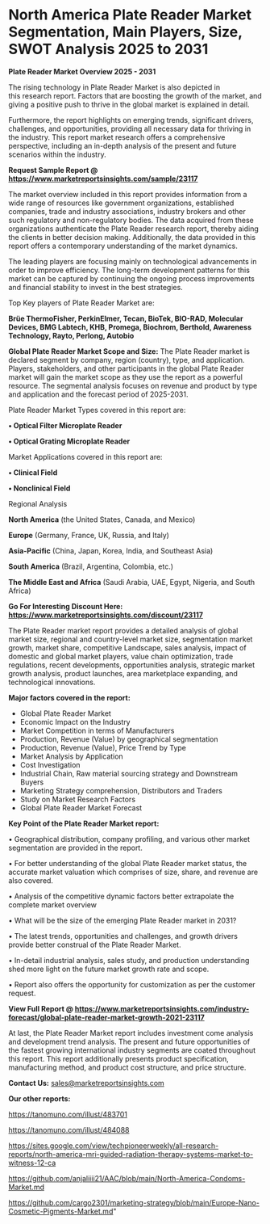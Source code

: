 # North America Plate Reader Market Segmentation, Main Players, Size, SWOT Analysis 2025 to 2031

<Strong> Plate Reader Market Overview 2025 - 2031</strong>

The rising technology in Plate Reader Market is also depicted in this research report. Factors that are boosting the growth of the market, and giving a positive push to thrive in the global market is explained in detail.

Furthermore, the report highlights on emerging trends, significant drivers, challenges, and opportunities, providing all necessary data for thriving in the industry. This report market research offers a comprehensive perspective, including an in-depth analysis of the present and future scenarios within the industry.

<strong>Request Sample Report @ <a href=https://www.marketreportsinsights.com/sample/23117>https://www.marketreportsinsights.com/sample/23117</a></strong>

The market overview included in this report provides information from a wide range of resources like government organizations, established companies, trade and industry associations, industry brokers and other such regulatory and non-regulatory bodies. The data acquired from these organizations authenticate the Plate Reader research report, thereby aiding the clients in better decision making. Additionally, the data provided in this report offers a contemporary understanding of the market dynamics.

The leading players are focusing mainly on technological advancements in order to improve efficiency. The long-term development patterns for this market can be captured by continuing the ongoing process improvements and financial stability to invest in the best strategies.

Top Key players of Plate Reader Market are:

<strong>Brüe ThermoFisher, PerkinElmer, Tecan, BioTek, BIO-RAD, Molecular Devices, BMG Labtech, KHB, Promega, Biochrom, Berthold, Awareness Technology, Rayto, Perlong, Autobio</strong>

<strong><b>Global Plate Reader Market Scope and Size:</b></strong>
The Plate Reader market is declared segment by company, region (country), type, and application. Players, stakeholders, and other participants in the global Plate Reader market will gain the market scope as they use the report as a powerful resource. The segmental analysis focuses on revenue and product by type and application and the forecast period of 2025-2031.

Plate Reader Market Types covered in this report are:

<strong>• Optical Filter Microplate Reader

• Optical Grating Microplate Reader</strong>

Market Applications covered in this report are:

<strong>• Clinical Field

• Nonclinical Field</strong> 

Regional Analysis

<strong>North America</strong> (the United States, Canada, and Mexico)

<strong>Europe</strong> (Germany, France, UK, Russia, and Italy)

<strong>Asia-Pacific</strong> (China, Japan, Korea, India, and Southeast Asia)

<strong>South America</strong> (Brazil, Argentina, Colombia, etc.)

<strong>The Middle East and Africa</strong> (Saudi Arabia, UAE, Egypt, Nigeria, and South Africa)

<strong>Go For Interesting Discount Here: <a href=https://www.marketreportsinsights.com/discount/23117>https://www.marketreportsinsights.com/discount/23117</a></strong>

The Plate Reader market report provides a detailed analysis of global market size, regional and country-level market size, segmentation market growth, market share, competitive Landscape, sales analysis, impact of domestic and global market players, value chain optimization, trade regulations, recent developments, opportunities analysis, strategic market growth analysis, product launches, area marketplace expanding, and technological innovations.

<strong><b>Major factors covered in the report:</b></strong>
<ul>
  <li>Global Plate Reader Market </li>
  <li>Economic Impact on the Industry</li>
  <li>Market Competition in terms of Manufacturers</li>
  <li>Production, Revenue (Value) by geographical segmentation</li>
  <li>Production, Revenue (Value), Price Trend by Type</li>
  <li>Market Analysis by Application</li>
  <li>Cost Investigation</li>
  <li>Industrial Chain, Raw material sourcing strategy and Downstream Buyers</li>
  <li>Marketing Strategy comprehension, Distributors and Traders</li>
  <li>Study on Market Research Factors</li>
  <li>Global Plate Reader Market Forecast</li>
</ul>

<strong><b>Key Point of the Plate Reader Market report:</b></strong>

• Geographical distribution, company profiling, and various other market segmentation are provided in the report.

• For better understanding of the global Plate Reader market status, the accurate market valuation which comprises of size, share, and revenue are also covered.

• Analysis of the competitive dynamic factors better extrapolate the complete market overview

• What will be the size of the emerging Plate Reader market in 2031?

• The latest trends, opportunities and challenges, and growth drivers provide better construal of the Plate Reader Market.

• In-detail industrial analysis, sales study, and production understanding shed more light on the future market growth rate and scope.

• Report also offers the opportunity for customization as per the customer request.

<strong><b>View Full Report @ <a href=https://www.marketreportsinsights.com/industry-forecast/global-plate-reader-market-growth-2021-23117>https://www.marketreportsinsights.com/industry-forecast/global-plate-reader-market-growth-2021-23117</a></b></strong>


At last, the Plate Reader Market report includes investment come analysis and development trend analysis. The present and future opportunities of the fastest growing international industry segments are coated throughout this report. This report additionally presents product specification, manufacturing method, and product cost structure, and price structure.

<strong>Contact Us:</strong>
sales@marketreportsinsights.com

<strong>Our other reports:</strong>

<a href=https://tanomuno.com/illust/483701>https://tanomuno.com/illust/483701</a>

<a href=https://tanomuno.com/illust/484088>https://tanomuno.com/illust/484088</a>

<a href=https://sites.google.com/view/techpioneerweekly/all-research-reports/north-america-mri-guided-radiation-therapy-systems-market-to-witness-12-ca>https://sites.google.com/view/techpioneerweekly/all-research-reports/north-america-mri-guided-radiation-therapy-systems-market-to-witness-12-ca</a>

<a href=https://github.com/anjaliiii21/AAC/blob/main/North-America-Condoms-Market.md>https://github.com/anjaliiii21/AAC/blob/main/North-America-Condoms-Market.md</a>

<a href=https://github.com/cargo2301/marketing-strategy/blob/main/Europe-Nano-Cosmetic-Pigments-Market.md>https://github.com/cargo2301/marketing-strategy/blob/main/Europe-Nano-Cosmetic-Pigments-Market.md</a>"
